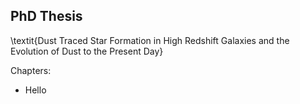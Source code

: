PhD Thesis
-------

\textit{Dust Traced Star Formation in High Redshift Galaxies and the Evolution of Dust to the Present Day} 

Chapters:
  - Hello

